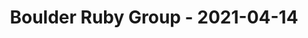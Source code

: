 ---
layout: post
title: Boulder Ruby Group - 2021-04-14
datetime: 2021-04-14 20:00:00.000000000 -04:00
name: Boulder Ruby Group
external_url: https://www.meetup.com/boulder_ruby_group/events/tzshdsyccgbsb/
year_month: 2021-04
---